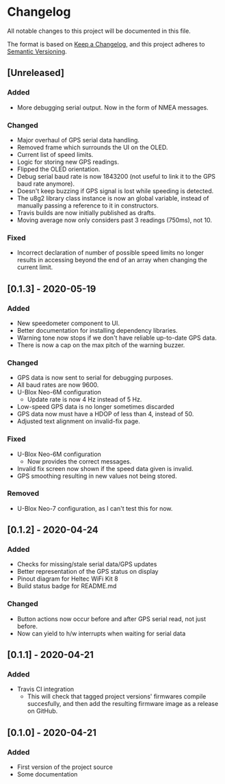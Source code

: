 # Changelog

All notable changes to this project will be documented in this file.

The format is based on
[Keep a Changelog](https://keepachangelog.com/en/1.0.0/),
and this project adheres to
[Semantic Versioning](https://semver.org/spec/v2.0.0.html).

## [Unreleased]

### Added

-   More debugging serial output. Now in the form of NMEA messages.

### Changed

-   Major overhaul of GPS serial data handling.
-   Removed frame which surrounds the UI on the OLED.
-   Current list of speed limits.
-   Logic for storing new GPS readings.
-   Flipped the OLED orientation.
-   Debug serial baud rate is now 1843200
    (not useful to link it to the GPS baud rate anymore).
-   Doesn't keep buzzing if GPS signal is lost while
    speeding is detected.
-   The u8g2 library class instance is now an global variable,
    instead of manually passing a reference to it in constructors.
-   Travis builds are now initially published as drafts.
-   Moving average now only considers past 3 readings (750ms), not 10.

### Fixed

-   Incorrect declaration of number of possible speed limits
    no longer results in accessing beyond the end of an array
    when changing the current limit.

## [0.1.3] - 2020-05-19

### Added

-   New speedometer component to UI.
-   Better documentation for installing dependency libraries.
-   Warning tone now stops if we don't have reliable up-to-date GPS data.
-   There is now a cap on the max pitch of the warning buzzer.

### Changed

-   GPS data is now sent to serial for debugging purposes.
-   All baud rates are now 9600.
-   U-Blox Neo-6M configuration
    -   Update rate is now 4 Hz instead of 5 Hz.
-   Low-speed GPS data is no longer sometimes discarded
-   GPS data now must have a HDOP of less than 4, instead of 50.
-   Adjusted text alignment on invalid-fix page.

### Fixed

-   U-Blox Neo-6M configuration
    -   Now provides the correct messages.
-   Invalid fix screen now shown if the speed data given is invalid.
-   GPS smoothing resulting in new values not being stored.

### Removed

-   U-Blox Neo-7 configuration, as I can't test this for now.

## [0.1.2] - 2020-04-24

### Added

-   Checks for missing/stale serial data/GPS updates
-   Better representation of the GPS status on display
-   Pinout diagram for Heltec WiFi Kit 8
-   Build status badge for README.md

### Changed

-   Button actions now occur before and after GPS serial read,
    not just before.
-   Now can yield to h/w interrupts when waiting for serial data

## [0.1.1] - 2020-04-21

### Added

-   Travis CI integration
    -   This will check that tagged project versions' firmwares compile
        succesfully, and then add the resulting firmware image as a release on
        GitHub.

## [0.1.0] - 2020-04-21

### Added

-   First version of the project source
-   Some documentation
